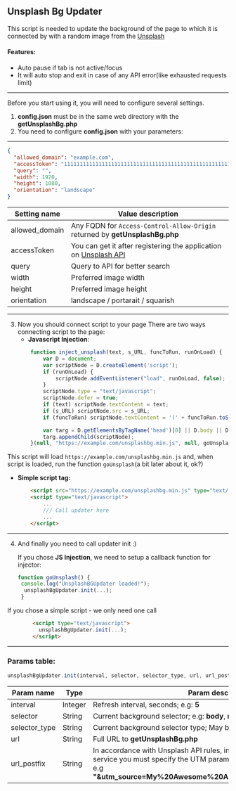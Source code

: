 ## Unsplash Bg Updater

This script is needed to update the background of the page to which it is connected by with a random image from the [Unsplash](https://unsplash.com/)
#### Features:

 - Auto pause if tab is not active/focus
 - It will auto stop and exit in case of any API error(like exhausted requests limit)

----------


Before you start using it, you will need to configure several settings.

 1. __config.json__ must be in the same web directory with the __getUnsplashBg.php__
 2. You need to configure __config.json__ with your parameters:


----------


```json
{  
  "allowed_domain": "example.com",
  "accessToken": "1111111111111111111111111111111111111111111111111111111111111111",  
  "query": "",  
  "width": 1920,  
  "height": 1080,  
  "orientation": "landscape"  
}
```
|Setting name|Value description|
|--|--|
|allowed_domain| Any FQDN for `Access-Control-Allow-Origin` returned by __getUnsplashBg.php__  |
|accessToken | You can get it after registering the application on [Unsplash API](https://unsplash.com/developers)|
|query| Query to API for better search |
|width|Preferred image width|
|height|Preferred image height|
|orientation| landscape / portarait / squarish |


----------


 3. Now you should connect script to your page
There are two ways connecting script to the page:
	- __Javascript Injection__:
	```javascript
        function inject_unsplash(text, s_URL, funcToRun, runOnLoad) {
            var D = document;
            var scriptNode = D.createElement('script');
            if (runOnLoad) {
                scriptNode.addEventListener("load", runOnLoad, false);
            }
            scriptNode.type = "text/javascript";
            scriptNode.defer = true;
            if (text) scriptNode.textContent = text;
            if (s_URL) scriptNode.src = s_URL;
            if (funcToRun) scriptNode.textContent = '(' + funcToRun.toString() + ')()';

            var targ = D.getElementsByTagName('head')[0] || D.body || D.documentElement;
            targ.appendChild(scriptNode);
        }(null, "https://example.com/unsplashbg.min.js", null, goUnsplash);
	```
This script will load `https://example.com/unsplashbg.min.js` and, when script is loaded, run the function `goUnsplash`(a bit later about it, ok?)

  - __Simple script tag:__
	```html
		<script src="https://example.com/unsplashbg.min.js" type="text/javascript" integrity="%INTEGRITY%" defer></script>
		<script type="text/javascript">
			...
			///	Call updater here
			...
		</script>
	```
	


----------


4. And finally you need to call updater init :)

	If you chose __JS Injection__, we need to setup a callback function for injector:
	```javascript
	function goUnsplash() {
     console.log("UnsplashBGUpdater loaded!");
      unsplashBgUpdater.init(...);
     }
	```
If you chose a simple script - we only need one call
```html
		<script type="text/javascript">
	      unsplashBgUpdater.init(...);
		</script>
```


----------


### Params table: 
```javascript
unsplashBgUpdater.init(interval, selector, selector_type, url, url_postfix);
```
|Param name|Type|Param description|
|--|--|--|
|interval|Integer|Refresh interval, seconds; e.g: __5__|
|selector|String|Current background selector; e.g: __body__, __rl-bg__|
|selector_type|String|Current background selector type; May be: __tag__( e.g for body), __class__, __id__
|url|String|Full URL to __getUnsplashBg.php__|
|url_postfix|String|In accordance with Unsplash API rules, in all links to pictures from the service you must specify the UTM parameters to identify your application; e.g __"&utm\_source=My%20Awesome%20Application&utm\_medium=referral"__|


